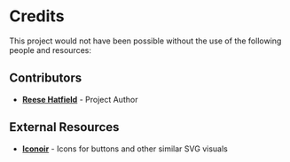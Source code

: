 # Credits
This project would not have been possible without the use of the following people and resources:

## Contributors
- **[Reese Hatfield](https://github.com/ReeseHatfield)** - Project Author

## External Resources
- **[Iconoir](https://iconoir.com/)** - Icons for buttons and other similar SVG visuals
